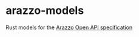 # arazzo-models
Rust models for the [Arazzo Open API specification](https://spec.openapis.org/arazzo/latest.html)
